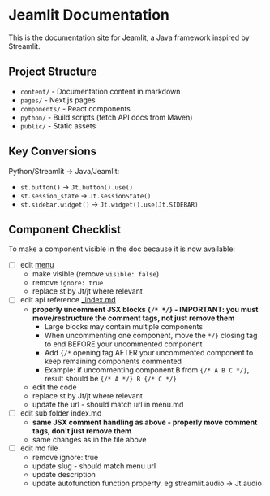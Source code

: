 # Jeamlit Documentation

This is the documentation site for Jeamlit, a Java framework inspired by Streamlit.

## Project Structure

- `content/` - Documentation content in markdown
- `pages/` - Next.js pages
- `components/` - React components
- `python/` - Build scripts (fetch API docs from Maven)
- `public/` - Static assets

## Key Conversions

Python/Streamlit → Java/Jeamlit:
- `st.button()` → `Jt.button().use()`
- `st.session_state` → `Jt.sessionState()`
- `st.sidebar.widget()` → `Jt.widget().use(Jt.SIDEBAR)`

## Component Checklist

To make a component visible in the doc because it is now available:

- [ ] edit [menu](content/menu.md)
  - make visible (remove `visible: false`)
  - remove `ignore: true`
  - replace st by Jt/jt where relevant
- [ ] edit api reference [_index.md](content/develop/api-reference/_index.md)
  - **properly uncomment JSX blocks `{/* */}` - IMPORTANT: you must move/restructure the comment tags, not just remove them**
    - Large blocks may contain multiple components
    - When uncommenting one component, move the `*/}` closing tag to end BEFORE your uncommented component
    - Add `{/*` opening tag AFTER your uncommented component to keep remaining components commented
    - Example: if uncommenting component B from `{/* A B C */}`, result should be `{/* A */} B {/* C */}`
  - edit the code
  - replace st by Jt/jt where relevant
  - update the url - should match url in menu.md
- [ ] edit sub folder index.md
  - **same JSX comment handling as above - properly move comment tags, don't just remove them**
  - same changes as in the file above
- [ ] edit md file
  - remove ignore: true
  - update slug - should match menu url
  - update description
  - update autofunction function property. eg streamlit.audio -> Jt.audio
